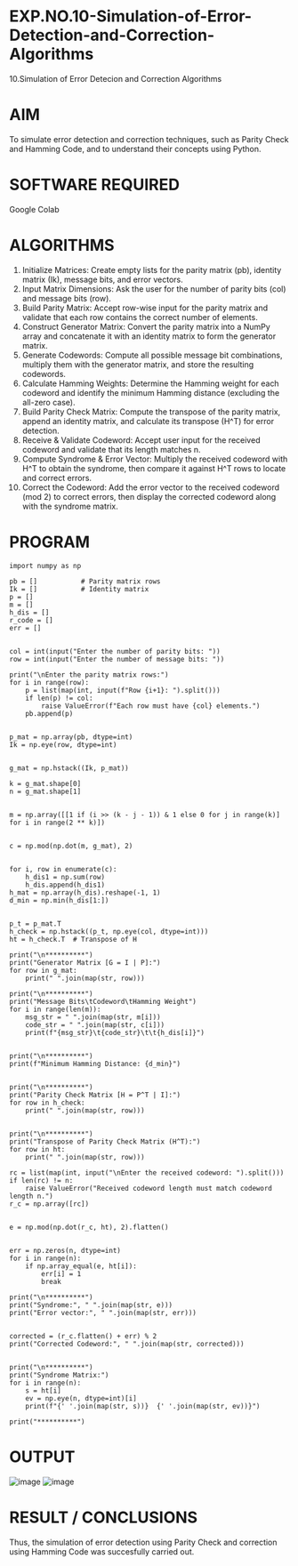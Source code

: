 # EXP.NO.10-Simulation-of-Error-Detection-and-Correction-Algorithms
10.Simulation of Error Detecion and Correction Algorithms

# AIM
To simulate error detection and correction techniques, such as Parity Check and Hamming Code, and to understand their concepts using Python.

# SOFTWARE REQUIRED
Google Colab

# ALGORITHMS
1. Initialize Matrices: Create empty lists for the parity matrix (pb), identity matrix (Ik), message bits, and error vectors.
2. Input Matrix Dimensions: Ask the user for the number of parity bits (col) and message bits (row).
3. Build Parity Matrix: Accept row-wise input for the parity matrix and validate that each row contains the correct number of elements.
4. Construct Generator Matrix: Convert the parity matrix into a NumPy array and concatenate it with an identity matrix to form the generator matrix.
5. Generate Codewords: Compute all possible message bit combinations, multiply them with the generator matrix, and store the resulting codewords.
6. Calculate Hamming Weights: Determine the Hamming weight for each codeword and identify the minimum Hamming distance (excluding the all-zero case).
7. Build Parity Check Matrix: Compute the transpose of the parity matrix, append an identity matrix, and calculate its transpose (H^T) for error detection.
8. Receive & Validate Codeword: Accept user input for the received codeword and validate that its length matches n.
9. Compute Syndrome & Error Vector: Multiply the received codeword with H^T to obtain the syndrome, then compare it against H^T rows to locate and correct errors.
10. Correct the Codeword: Add the error vector to the received codeword (mod 2) to correct errors, then display the corrected codeword along with the syndrome matrix.

# PROGRAM
   
    import numpy as np

    pb = []           # Parity matrix rows
    Ik = []           # Identity matrix
    p = []
    m = []
    h_dis = []
    r_code = []
    err = []


    col = int(input("Enter the number of parity bits: "))
    row = int(input("Enter the number of message bits: "))

    print("\nEnter the parity matrix rows:")
    for i in range(row):
        p = list(map(int, input(f"Row {i+1}: ").split()))
        if len(p) != col:
            raise ValueError(f"Each row must have {col} elements.")
        pb.append(p)


    p_mat = np.array(pb, dtype=int)
    Ik = np.eye(row, dtype=int)


    g_mat = np.hstack((Ik, p_mat))

    k = g_mat.shape[0]
    n = g_mat.shape[1]


    m = np.array([[1 if (i >> (k - j - 1)) & 1 else 0 for j in range(k)] for i in range(2 ** k)])


    c = np.mod(np.dot(m, g_mat), 2)


    for i, row in enumerate(c):
        h_dis1 = np.sum(row)
        h_dis.append(h_dis1)
    h_mat = np.array(h_dis).reshape(-1, 1)
    d_min = np.min(h_dis[1:])


    p_t = p_mat.T
    h_check = np.hstack((p_t, np.eye(col, dtype=int)))
    ht = h_check.T  # Transpose of H

    print("\n**********")
    print("Generator Matrix [G = I | P]:")
    for row in g_mat:
        print(" ".join(map(str, row)))

    print("\n**********")
    print("Message Bits\tCodeword\tHamming Weight")
    for i in range(len(m)):
        msg_str = " ".join(map(str, m[i]))
        code_str = " ".join(map(str, c[i]))
        print(f"{msg_str}\t{code_str}\t\t{h_dis[i]}")


    print("\n**********")
    print(f"Minimum Hamming Distance: {d_min}")


    print("\n**********")
    print("Parity Check Matrix [H = P^T | I]:")
    for row in h_check:
        print(" ".join(map(str, row)))


    print("\n**********")
    print("Transpose of Parity Check Matrix (H^T):")
    for row in ht:
        print(" ".join(map(str, row)))

    rc = list(map(int, input("\nEnter the received codeword: ").split()))
    if len(rc) != n:
        raise ValueError("Received codeword length must match codeword length n.")
    r_c = np.array([rc])


    e = np.mod(np.dot(r_c, ht), 2).flatten()


    err = np.zeros(n, dtype=int)
    for i in range(n):
        if np.array_equal(e, ht[i]):
            err[i] = 1
            break

    print("\n**********")
    print("Syndrome:", " ".join(map(str, e)))
    print("Error vector:", " ".join(map(str, err)))


    corrected = (r_c.flatten() + err) % 2
    print("Corrected Codeword:", " ".join(map(str, corrected)))


    print("\n**********")
    print("Syndrome Matrix:")
    for i in range(n):
        s = ht[i]
        ev = np.eye(n, dtype=int)[i]
        print(f"{' '.join(map(str, s))}  {' '.join(map(str, ev))}")

    print("**********")

# OUTPUT
![image](https://github.com/user-attachments/assets/f636de22-3bb3-43c6-8862-78728b87a2ff)
![image](https://github.com/user-attachments/assets/2243ba4e-6df7-4501-a129-431d9101250a)


 
# RESULT / CONCLUSIONS
Thus, the simulation of error detection using Parity Check and correction using Hamming Code was succesfully carried out.
